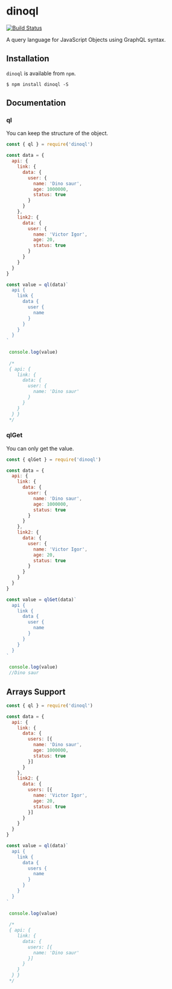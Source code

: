 # dinoql
[![Build Status](https://travis-ci.org/victorvoid/dinoql.svg?branch=master)](https://travis-ci.org/victorvoid/dinoql)


A query language for JavaScript Objects using GraphQL syntax.

## Installation

`dinoql` is available from `npm`.

```
$ npm install dinoql -S
```

## Documentation

### ql

You can keep the structure of the object.

```javascript
const { ql } = require('dinoql')

const data = {
  api: {
    link: {
      data: {
        user: {
          name: 'Dino saur',
          age: 1000000,
          status: true
        }
      }
    },
    link2: {
      data: {
        user: {
          name: 'Victor Igor',
          age: 20,
          status: true
        }
      }
    }
  }
}

const value = ql(data)`
  api {
    link {
      data {
        user {
          name
        }
      }
    }
  }
`
 
 console.log(value)
 
 /*
 { api: {
    link: {
      data: {
        user: {
          name: 'Dino saur'
        }
      }
    }
  } }
 */
```

### qlGet

You can only get the value.

```javascript
const { qlGet } = require('dinoql')

const data = {
  api: {
    link: {
      data: {
        user: {
          name: 'Dino saur',
          age: 1000000,
          status: true
        }
      }
    },
    link2: {
      data: {
        user: {
          name: 'Victor Igor',
          age: 20,
          status: true
        }
      }
    }
  }
}

const value = qlGet(data)`
  api {
    link {
      data {
        user {
          name
        }
      }
    }
  }
`
 
 console.log(value)
 //Dino saur
```

## Arrays Support


```javascript
const { ql } = require('dinoql')

const data = {
  api: {
    link: {
      data: {
        users: [{
          name: 'Dino saur',
          age: 1000000,
          status: true
        }]
      }
    },
    link2: {
      data: {
        users: [{
          name: 'Victor Igor',
          age: 20,
          status: true
        }]
      }
    }
  }
}

const value = ql(data)`
  api {
    link {
      data {
        users {
          name
        }
      }
    }
  }
`
 
 console.log(value)
 
 /*
 { api: {
    link: {
      data: {
        users: [{
          name: 'Dino saur'
        }]
      }
    }
  } }
 */
```


